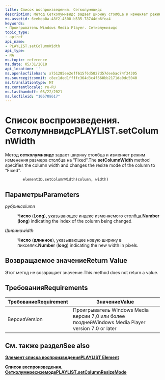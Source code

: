 ```yaml
---
title: Список воспроизведения. Сетколумнвидс
description: Метод Сетколумнвидс задает ширину столбца и изменяет режим изменения размера столбца на \ 0034; Исправлен \ 0034;.
ms.assetid: 6eebea0a-48f2-4300-b535-78744db6fea4
keywords:
- Проигрыватель Windows Media Player. Сетколумнвидс
topic_type:
- apiref
api_name:
- PLAYLIST.setColumnWidth
api_type:
- NA
ms.topic: reference
ms.date: 05/31/2018
api_location: ''
ms.openlocfilehash: a751285ee2eff615f6d5827d57deebac74f34305
ms.sourcegitcommit: c8ec1ded1ffffc364d3c4f560bb2171da0dc5040
ms.translationtype: MT
ms.contentlocale: ru-RU
ms.lasthandoff: 03/22/2021
ms.locfileid: "105708617"
---
```

# <a name="playlistsetcolumnwidth"></a><span data-ttu-id="26275-104">Список воспроизведения. Сетколумнвидс</span><span class="sxs-lookup"><span data-stu-id="26275-104">PLAYLIST.setColumnWidth</span></span>

<span data-ttu-id="26275-105">Метод **сетколумнвидс** задает ширину столбца и изменяет режим изменения размера столбца на "Fixed".</span><span class="sxs-lookup"><span data-stu-id="26275-105">The **setColumnWidth** method specifies the column width and changes the resize mode of the column to "Fixed".</span></span>

``` syntax
        elementID.setColumnWidth(column, width)
```

## <a name="parameters"></a><span data-ttu-id="26275-106">Параметры</span><span class="sxs-lookup"><span data-stu-id="26275-106">Parameters</span></span>

<dl> <dt>

<span data-ttu-id="26275-107"><span id="column"></span><span id="COLUMN"></span>*рубрик*</span><span class="sxs-lookup"><span data-stu-id="26275-107"><span id="column"></span><span id="COLUMN"></span>*column*</span></span>
</dt> <dd>

<span data-ttu-id="26275-108">**Число** (**Long**), указывающее индекс изменяемого столбца.</span><span class="sxs-lookup"><span data-stu-id="26275-108">**Number** (**long**) indicating the index of the column being changed.</span></span>

</dd> <dt>

<span data-ttu-id="26275-109"><span id="width"></span><span id="WIDTH"></span>*Ширина*</span><span class="sxs-lookup"><span data-stu-id="26275-109"><span id="width"></span><span id="WIDTH"></span>*width*</span></span>
</dt> <dd>

<span data-ttu-id="26275-110">**Число** (**длинное**), указывающее новую ширину в пикселях.</span><span class="sxs-lookup"><span data-stu-id="26275-110">**Number** (**long**) indicating the new width in pixels.</span></span>

</dd> </dl>

## <a name="return-value"></a><span data-ttu-id="26275-111">Возвращаемое значение</span><span class="sxs-lookup"><span data-stu-id="26275-111">Return Value</span></span>

<span data-ttu-id="26275-112">Этот метод не возвращает значение.</span><span class="sxs-lookup"><span data-stu-id="26275-112">This method does not return a value.</span></span>

## <a name="requirements"></a><span data-ttu-id="26275-113">Требования</span><span class="sxs-lookup"><span data-stu-id="26275-113">Requirements</span></span>



| <span data-ttu-id="26275-114">Требование</span><span class="sxs-lookup"><span data-stu-id="26275-114">Requirement</span></span> | <span data-ttu-id="26275-115">Значение</span><span class="sxs-lookup"><span data-stu-id="26275-115">Value</span></span> |
|--------------------|------------------------------------------------------|
| <span data-ttu-id="26275-116">Версия</span><span class="sxs-lookup"><span data-stu-id="26275-116">Version</span></span><br/> | <span data-ttu-id="26275-117">Проигрыватель Windows Media версии 7,0 или более поздней</span><span class="sxs-lookup"><span data-stu-id="26275-117">Windows Media Player version 7.0 or later</span></span><br/> |



## <a name="see-also"></a><span data-ttu-id="26275-118">См. также раздел</span><span class="sxs-lookup"><span data-stu-id="26275-118">See also</span></span>

<dl> <dt>

[<span data-ttu-id="26275-119">**Элемент списка воспроизведения**</span><span class="sxs-lookup"><span data-stu-id="26275-119">**PLAYLIST Element**</span></span>](playlist-element.md)
</dt> <dt>

[<span data-ttu-id="26275-120">**Список воспроизведения. Сетколумнресиземоде**</span><span class="sxs-lookup"><span data-stu-id="26275-120">**PLAYLIST.setColumnResizeMode**</span></span>](playlist-setcolumnresizemode.md)
</dt> </dl>

 

 





